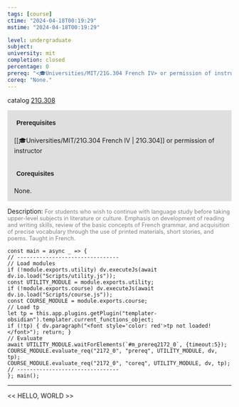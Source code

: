 ```yaml
---
tags: [course]
ctime: "2024-04-18T00:19:29"
mstime: "2024-04-18T00:19:29"

level: undergraduate
subject: 
university: mit
completion: closed
percentage: 0
prereq: "<🎓Universities/MIT/21G.304 French IV> or permission of instructor"
coreq: "None."
---
```


catalog [21G.308](http://student.mit.edu/catalog/m21Gd.html#21G.308)

<span style="display: block; padding: 15px; background-color: rgb(100, 100, 100, 0.2);"><font id="m_prereq2172_0" style="display: block; font-family: Arial, sans-serif; font-weight: bold; padding: 5px">Prerequisites</font><br><span id="prereq2172_0">[[🎓Universities/MIT/21G.304 French IV | 21G.304]] or permission of instructor</span></span>
<span style="display: block; padding: 15px; background-color: rgb(100, 100, 100, 0.2);"><font id="m_coreq2172_0" style="display: block; font-family: Arial, sans-serif; font-weight: bold; padding: 5px">Corequisites</font><br><span id="coreq2172_0">None.</span></span>

<font style="">Description:</font>
<font style="color: grey; font-size: 0.8rem;">For students who wish to continue with language study before taking upper-level subjects in literature or culture. Emphasis on development of reading and writing skills, review of the basic concepts of French grammar, and acquisition of precise vocabulary through the use of printed materials, short stories, and poems. Taught in French.</font>

```dataviewjs
const main = async _ => {
// --------------------------------
// Load modules
if (!module.exports.utility) dv.executeJs(await dv.io.load("Scripts/utility.js"));
const UTILITY_MODULE = module.exports.utility;
if (!module.exports.course) dv.executeJs(await dv.io.load("Scripts/course.js"));
const COURSE_MODULE = module.exports.course;
// Load tp
let tp = this.app.plugins.getPlugin("templater-obsidian").templater.current_functions_object;
if (!tp) { dv.paragraph("<font style='color: red'>tp not loaded!</font>"); return; }
// Evaluate
await UTILITY_MODULE.waitForElements(`#m_prereq2172_0`, {timeout:5});
COURSE_MODULE.evaluate_req("2172_0", "prereq", UTILITY_MODULE, dv, tp);
COURSE_MODULE.evaluate_req("2172_0", "coreq", UTILITY_MODULE, dv, tp);
// --------------------------------
}; main();
```

---

<< HELLO, WORLD >>
